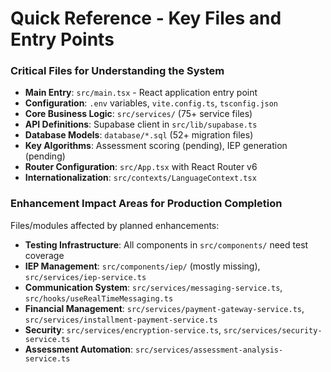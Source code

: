 # Quick Reference - Key Files and Entry Points

### Critical Files for Understanding the System

- **Main Entry**: `src/main.tsx` - React application entry point
- **Configuration**: `.env` variables, `vite.config.ts`, `tsconfig.json`
- **Core Business Logic**: `src/services/` (75+ service files)
- **API Definitions**: Supabase client in `src/lib/supabase.ts`
- **Database Models**: `database/*.sql` (52+ migration files)
- **Key Algorithms**: Assessment scoring (pending), IEP generation (pending)
- **Router Configuration**: `src/App.tsx` with React Router v6
- **Internationalization**: `src/contexts/LanguageContext.tsx`

### Enhancement Impact Areas for Production Completion

Files/modules affected by planned enhancements:

- **Testing Infrastructure**: All components in `src/components/` need test coverage
- **IEP Management**: `src/components/iep/` (mostly missing), `src/services/iep-service.ts`
- **Communication System**: `src/services/messaging-service.ts`, `src/hooks/useRealTimeMessaging.ts`
- **Financial Management**: `src/services/payment-gateway-service.ts`, `src/services/installment-payment-service.ts`
- **Security**: `src/services/encryption-service.ts`, `src/services/security-service.ts`
- **Assessment Automation**: `src/services/assessment-analysis-service.ts`
